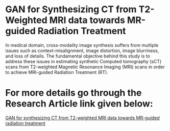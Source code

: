 # GAN for Synthesizing CT from T2-Weighted MRI data towards MR-guided Radiation Treatment
 In medical domain, cross-modality image synthesis suffers from multiple issues such as context-misalignment, image distortion, image blurriness, and loss of details. The fundamental objective behind this study is to address these issues in estimating synthetic Computed tomography (sCT) scans from T2-weighted Magnetic Resonance Imaging (MRI) scans in order to achieve MRI-guided Radiation Treatment (RT).

# For more details go through the Research Article link given below:

<a href="https://link.springer.com/article/10.1007/s10334-021-00974-5"> GAN for synthesizing CT from T2-weighted MRI data towards MR-guided radiation treatment </a>
